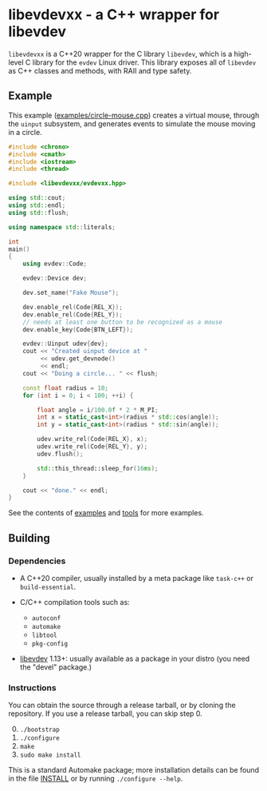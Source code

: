 # libevdevxx - a C++ wrapper for libevdev


`libevdevxx` is a C++20 wrapper for the C library `libevdev`, which is a high-level C
library for the `evdev` Linux driver. This library exposes all of `libevdev` as C++ classes
and methods, with RAII and type safety.


## Example

This example ([examples/circle-mouse.cpp](examples/circle-mouse.cpp)) creates a virtual
mouse, through the `uinput` subsystem, and generates events to simulate the mouse moving
in a circle.

```cpp
#include <chrono>
#include <cmath>
#include <iostream>
#include <thread>

#include <libevdevxx/evdevxx.hpp>

using std::cout;
using std::endl;
using std::flush;

using namespace std::literals;

int
main()
{
    using evdev::Code;

    evdev::Device dev;

    dev.set_name("Fake Mouse");

    dev.enable_rel(Code{REL_X});
    dev.enable_rel(Code{REL_Y});
    // needs at least one button to be recognized as a mouse
    dev.enable_key(Code{BTN_LEFT});

    evdev::Uinput udev{dev};
    cout << "Created uinput device at "
         << udev.get_devnode()
         << endl;
    cout << "Doing a circle... " << flush;

    const float radius = 10;
    for (int i = 0; i < 100; ++i) {

        float angle = i/100.0f * 2 * M_PI;
        int x = static_cast<int>(radius * std::cos(angle));
        int y = static_cast<int>(radius * std::sin(angle));

        udev.write_rel(Code{REL_X}, x);
        udev.write_rel(Code{REL_Y}, y);
        udev.flush();

        std::this_thread::sleep_for(16ms);
    }

    cout << "done." << endl;
}
```

See the contents of [examples](examples) and [tools](tools) for more examples.


## Building

### Dependencies

- A C++20 compiler, usually installed by a meta package like `task-c++` or `build-essential`.

- C/C++ compilation tools such as:
  - `autoconf`
  - `automake`
  - `libtool`
  - `pkg-config`

- [libevdev](http://www.freedesktop.org/wiki/Software/libevdev) 1.13+: usually available as a
  package in your distro (you need the "devel" package.)


### Instructions

You can obtain the source through a release tarball, or by cloning the repository. If you
use a release tarball, you can skip step 0.

0. `./bootstrap`
1. `./configure`
2. `make`
3. `sudo make install`

This is a standard Automake package; more installation details can be found in the file
[INSTALL](INSTALL) or by running `./configure --help`.

